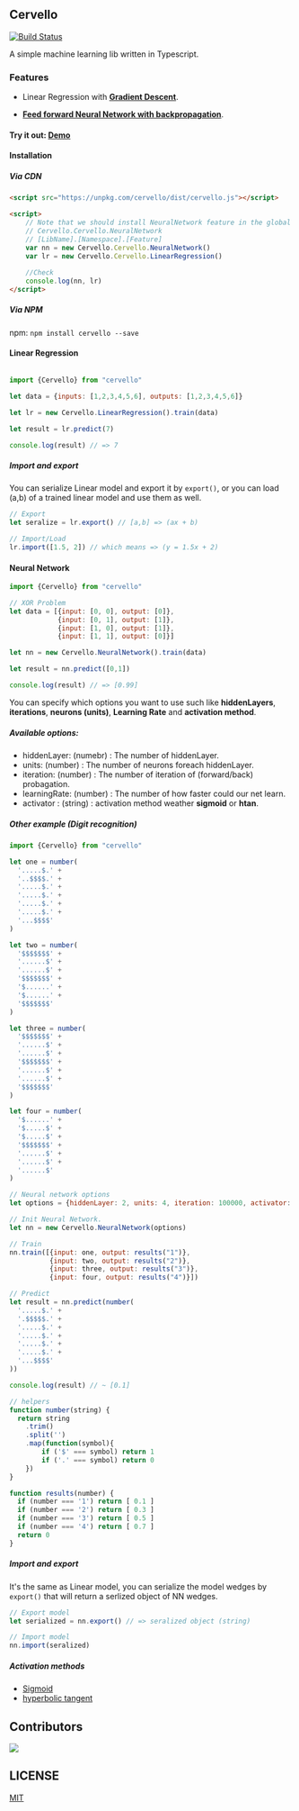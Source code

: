 ## Cervello
[![Build Status](https://travis-ci.org/gdg-tangier/cervello.svg?branch=master)](https://travis-ci.org/gdg-tangier/cervello)

A simple machine learning lib written in Typescript.

### Features

- Linear Regression with **[Gradient Descent](https://www.kdnuggets.com/2017/04/simple-understand-gradient-descent-algorithm.html)**.

- **[Feed forward Neural Network with backpropagation](https://brilliant.org/wiki/feedforward-neural-networks)**.

#### Try it out: [Demo](https://tinyurl.com/ydywtu2s)

#### Installation

##### Via CDN

```html
<script src="https://unpkg.com/cervello/dist/cervello.js"></script>

<script>
    // Note that we should install NeuralNetwork feature in the global mode by calling:
    // Cervello.Cervello.NeuralNetwork
    // [LibName].[Namespace].[Feature]
    var nn = new Cervello.Cervello.NeuralNetwork()
    var lr = new Cervello.Cervello.LinearRegression()
    
    //Check
    console.log(nn, lr)
</script>
```

##### Via NPM

npm: `npm install cervello --save`


#### Linear Regression

```javascript

import {Cervello} from "cervello"

let data = {inputs: [1,2,3,4,5,6], outputs: [1,2,3,4,5,6]}

let lr = new Cervello.LinearRegression().train(data)

let result = lr.predict(7)

console.log(result) // => 7

```

##### Import and export

You can serialize Linear model and export it by `export()`, or you can load (a,b) of a trained linear model and use them as well.

```javascript
// Export
let seralize = lr.export() // [a,b] => (ax + b) 

// Import/Load
lr.import([1.5, 2]) // which means => (y = 1.5x + 2)
```

#### Neural Network

```javascript
import {Cervello} from "cervello"

// XOR Problem
let data = [{input: [0, 0], output: [0]},
            {input: [0, 1], output: [1]},
            {input: [1, 0], output: [1]},
            {input: [1, 1], output: [0]}]

let nn = new Cervello.NeuralNetwork().train(data)

let result = nn.predict([0,1])

console.log(result) // => [0.99]

```

You can specify which options you want to use such like **hiddenLayers**, **iterations**, **neurons (units)**, **Learning Rate** and **activation method**.

##### Available options:

- hiddenLayer: (numebr)  : The number of hiddenLayer.
- units: (number)        : The number of neurons foreach hiddenLayer.
- iteration: (number)    : The number of iteration of (forward/back) probagation.
- learningRate: (number) : The number of how faster could our net learn.
- activator : (string)  : activation method weather **sigmoid** or **htan**.


##### Other example (Digit recognition)

```javascript
import {Cervello} from "cervello"

let one = number(
  '.....$.' +
  '..$$$$.' +
  '.....$.' +
  '.....$.' +
  '.....$.' +
  '.....$.' +
  '...$$$$'
)

let two = number(
  '$$$$$$$' +
  '......$' +
  '......$' +
  '$$$$$$$' +
  '$......' +
  '$......' +
  '$$$$$$$'
)

let three = number(
  '$$$$$$$' +
  '......$' +
  '......$' +
  '$$$$$$$' +
  '......$' +
  '......$' +
  '$$$$$$$'
)

let four = number(
  '$......' +
  '$.....$' +
  '$.....$' +
  '$$$$$$$' +
  '......$' +
  '......$' +
  '......$'
)

// Neural network options
let options = {hiddenLayer: 2, units: 4, iteration: 100000, activator: "sigmoid"}

// Init Neural Network.
let nn = new Cervello.NeuralNetwork(options)

// Train
nn.train([{input: one, output: results("1")},
          {input: two, output: results("2")},
          {input: three, output: results("3")},
          {input: four, output: results("4")}])

// Predict
let result = nn.predict(number(
  '.....$.' +
  '.$$$$$.' +
  '.....$.' +
  '.....$.' +
  '.....$.' +
  '.....$.' +
  '...$$$$'
))

console.log(result) // ~ [0.1]

// helpers
function number(string) {
  return string
    .trim()
    .split('')
    .map(function(symbol){
        if ('$' === symbol) return 1
        if ('.' === symbol) return 0
    })
}

function results(number) {
  if (number === '1') return [ 0.1 ]
  if (number === '2') return [ 0.3 ]
  if (number === '3') return [ 0.5 ]
  if (number === '4') return [ 0.7 ]
  return 0
}
```
##### Import and export

It's the same as Linear model, you can serialize the model wedges by `export()` that will return a serlized object of NN wedges. 

```javascript
// Export model
let serialized = nn.export() // => seralized object (string)

// Import model
nn.import(seralized)
```

##### Activation methods

- [Sigmoid](https://www.wikiwand.com/en/Sigmoid_function)
- [hyperbolic tangent](http://reference.wolfram.com/language/ref/Tanh.html)

## Contributors

<a href="https://www.meetup.com/GDGtangier"><img src="https://i.imgur.com/ekYXyPW.png"/></a>

## LICENSE
[MIT](https://opensource.org/licenses/MIT)
